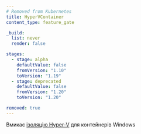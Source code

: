```yaml
---
# Removed from Kubernetes
title: HyperVContainer
content_type: feature_gate

_build:
  list: never
  render: false

stages:
  - stage: alpha
    defaultValue: false
    fromVersion: "1.10"
    toVersion: "1.19"
  - stage: deprecated
    defaultValue: false
    fromVersion: "1.20"
    toVersion: "1.20"

removed: true
---
```

Вмикає [ізоляцію Hyper-V](https://docs.microsoft.com/en-us/virtualization/windowscontainers/manage-containers/hyperv-container) для контейнерів Windows
